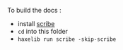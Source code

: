 To build the docs :

- install [scribe](http://github.underscorediscovery.com/scribe)
- `cd` into this folder
- `haxelib run scribe -skip-scribe`